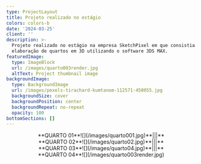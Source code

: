 ```yaml
---
type: ProjectLayout
title: Projeto realizado no estágio
colors: colors-b
date: '2024-03-25'
client: ''
description: >-
  Projeto realizado no estágio na empresa SketchPixel em que consistia na
  elaboração de quartos em 3D utilizando o software 3DS MAX.
featuredImage:
  type: ImageBlock
  url: /images/quarto003render.jpg
  altText: Project thumbnail image
backgroundImage:
  type: BackgroundImage
  url: /images/pexels-tirachard-kumtanom-112571-450055.jpg
  backgroundSize: cover
  backgroundPosition: center
  backgroundRepeat: no-repeat
  opacity: 100
bottomSections: []
---
```

<div style="text-align: center">**QUARTO 01**![](/images/quarto001.jpg)**|||**</div>

<div style="text-align: center">**QUARTO 02**![](/images/quarto02.jpg)**|||**</div>

<div style="text-align: center">**QUARTO 03**![](/images/quarto04.jpg)**|||**</div>

<div style="text-align: center">**QUARTO 04**![](/images/quarto003render.jpg)</div>

